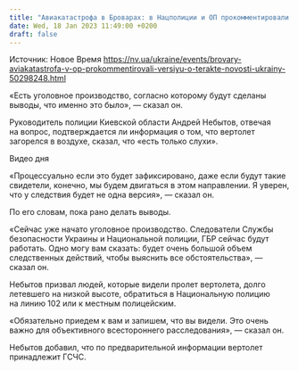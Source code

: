 ```yaml
---
title: "Авиакатастрофа в Броварах: в Нацполиции и ОП прокомментировали версию о теракте и то, что вертолет якобы горел в воздухе"
date: Wed, 18 Jan 2023 11:49:00 +0200
draft: false
---
```

Источник: Новое Время https://nv.ua/ukraine/events/brovary-aviakatastrofa-v-op-prokommentirovali-versiyu-o-terakte-novosti-ukrainy-50298248.html


«Есть уголовное производство, согласно которому будут сделаны выводы, что именно это было», — сказал он.

Руководитель полиции Киевской области Андрей Небытов, отвечая на вопрос, подтверждается ли информация о том, что вертолет загорелся в воздухе, сказал, что «есть только слухи».

  Видео дня   

«Процессуально если это будет зафиксировано, даже если будут такие свидетели, конечно, мы будем двигаться в этом направлении. Я уверен, что у следствия будет не одна версия», — сказал он.

По его словам, пока рано делать выводы.

«Сейчас уже начато уголовное производство. Следователи Службы безопасности Украины и Национальной полиции, ГБР сейчас будут работать. Одно могу вам сказать: будет очень большой объем следственных действий, чтобы выяснить все обстоятельства», — сказал он.

Небытов призвал людей, которые видели пролет вертолета, долго летевшего на низкой высоте, обратиться в Национальную полицию на линию 102 или к местным полицейским.

«Обязательно приедем к вам и запишем, что вы видели. Это очень важно для объективного всестороннего расследования», — сказал он.

Небытов добавил, что по предварительной информации вертолет принадлежит ГСЧС.


